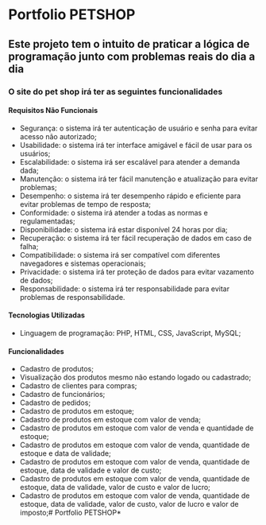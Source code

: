 # Portfolio PETSHOP

## Este projeto tem o intuito de praticar a lógica de programação junto com problemas reais do dia a dia

### O site do pet shop irá ter as seguintes funcionalidades

#### Requisitos Não Funcionais

* Segurança: o sistema irá ter autenticação de usuário e senha para evitar acesso não autorizado;
* Usabilidade: o sistema irá ter interface amigável e fácil de usar para os usuários;
* Escalabilidade: o sistema irá ser escalável para atender a demanda dada;
* Manutenção: o sistema irá ter fácil manutenção e atualização para evitar problemas;
* Desempenho: o sistema irá ter desempenho rápido e eficiente para evitar problemas de tempo de resposta;
* Conformidade: o sistema irá atender a todas as normas e regulamentadas;
* Disponibilidade: o sistema irá estar disponível 24 horas por dia;
* Recuperação: o sistema irá ter fácil recuperação de dados em caso de falha;
* Compatibilidade: o sistema irá ser compatível com diferentes navegadores e sistemas operacionais;
* Privacidade: o sistema irá ter proteção de dados para evitar vazamento de dados;
* Responsabilidade: o sistema irá ter responsabilidade para evitar problemas de responsabilidade.

#### Tecnologias Utilizadas

* Linguagem de programação: PHP, HTML, CSS, JavaScript, MySQL;

#### Funcionalidades

* Cadastro de produtos;
* Visualização dos produtos mesmo não estando logado ou cadastrado;
* Cadastro de clientes para compras;
* Cadastro de funcionários;
* Cadastro de pedidos;
* Cadastro de produtos em estoque;
* Cadastro de produtos em estoque com valor de venda;
* Cadastro de produtos em estoque com valor de venda e quantidade de estoque;
* Cadastro de produtos em estoque com valor de venda, quantidade de estoque e data de validade;
* Cadastro de produtos em estoque com valor de venda, quantidade de estoque, data de validade e valor de custo;
* Cadastro de produtos em estoque com valor de venda, quantidade de estoque, data de validade, valor de custo e valor de lucro;
* Cadastro de produtos em estoque com valor de venda, quantidade de estoque, data de validade, valor de custo, valor de lucro e valor de imposto;# Portfolio PETSHOP*




